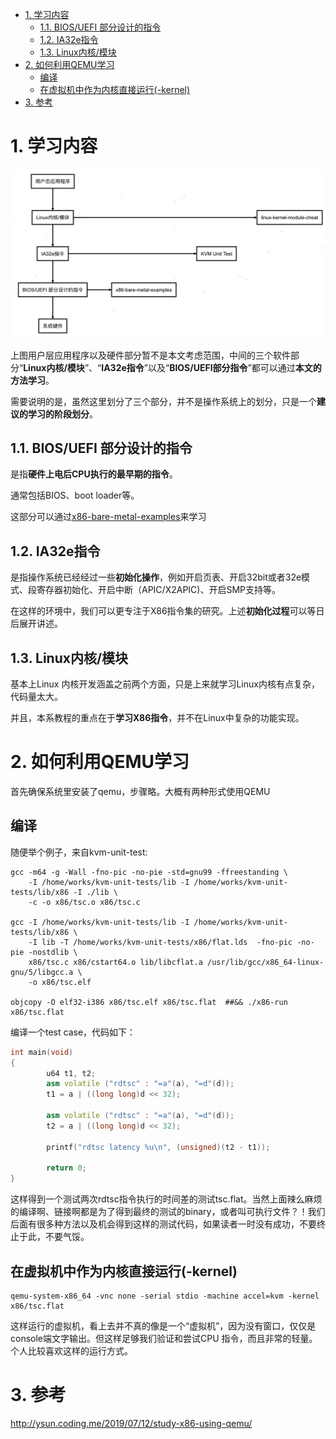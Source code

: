 
<!-- @import "[TOC]" {cmd="toc" depthFrom=1 depthTo=6 orderedList=false} -->

<!-- code_chunk_output -->

- [1. 学习内容](#1-学习内容)
  - [1.1. BIOS/UEFI 部分设计的指令](#11-biosuefi-部分设计的指令)
  - [1.2. IA32e指令](#12-ia32e指令)
  - [1.3. Linux内核/模块](#13-linux内核模块)
- [2. 如何利用QEMU学习](#2-如何利用qemu学习)
  - [编译](#编译)
  - [在虚拟机中作为内核直接运行(-kernel)](#在虚拟机中作为内核直接运行-kernel)
- [3. 参考](#3-参考)

<!-- /code_chunk_output -->

# 1. 学习内容

![2019-12-05-16-06-51.png](./images/2019-12-05-16-06-51.png)

上图用户层应用程序以及硬件部分暂不是本文考虑范围，中间的三个软件部分“**Linux内核/模块**”、“**IA32e指令**”以及“**BIOS/UEFI部分指令**”都可以通过**本文的方法学习**。

需要说明的是，虽然这里划分了三个部分，并不是操作系统上的划分，只是一个**建议的学习的阶段划分**。

## 1.1. BIOS/UEFI 部分设计的指令

是指**硬件上电后CPU执行的最早期的指令**。

通常包括BIOS、boot loader等。

这部分可以通过[x86-bare-metal-examples](https://github.com/cirosantilli/x86-bare-metal-examples)来学习

## 1.2. IA32e指令

是指操作系统已经经过一些**初始化操作**，例如开启页表、开启32bit或者32e模式、段寄存器初始化、开启中断（APIC/X2APIC)、开启SMP支持等。

在这样的环境中，我们可以更专注于X86指令集的研究。上述**初始化过程**可以等日后展开讲述。

## 1.3. Linux内核/模块

基本上Linux 内核开发涵盖之前两个方面，只是上来就学习Linux内核有点复杂，代码量太大。

并且，本系教程的重点在于**学习X86指令**，并不在Linux中复杂的功能实现。

# 2. 如何利用QEMU学习

首先确保系统里安装了qemu，步骤略。大概有两种形式使用QEMU

## 编译

随便举个例子，来自kvm-unit-test:

```
gcc -m64 -g -Wall -fno-pic -no-pie -std=gnu99 -ffreestanding \
	-I /home/works/kvm-unit-tests/lib -I /home/works/kvm-unit-tests/lib/x86 -I ./lib \
	-c -o x86/tsc.o x86/tsc.c

gcc -I /home/works/kvm-unit-tests/lib -I /home/works/kvm-unit-tests/lib/x86 \
	-I lib -T /home/works/kvm-unit-tests/x86/flat.lds  -fno-pic -no-pie -nostdlib \
	x86/tsc.c x86/cstart64.o lib/libcflat.a /usr/lib/gcc/x86_64-linux-gnu/5/libgcc.a \
	-o x86/tsc.elf 

objcopy -O elf32-i386 x86/tsc.elf x86/tsc.flat  ##&& ./x86-run x86/tsc.flat
```

编译一个test case，代码如下：

```cpp
int main(void)
{
        u64 t1, t2;
        asm volatile ("rdtsc" : "=a"(a), "=d"(d));
        t1 = a | ((long long)d << 32);

        asm volatile ("rdtsc" : "=a"(a), "=d"(d));
        t2 = a | ((long long)d << 32);

        printf("rdtsc latency %u\n", (unsigned)(t2 - t1));

        return 0;
}
```

这样得到一个测试两次rdtsc指令执行的时间差的测试tsc.flat。当然上面辣么麻烦的编译啊、链接啊都是为了得到最终的测试的binary，或者叫可执行文件？！我们后面有很多种方法以及机会得到这样的测试代码，如果读者一时没有成功，不要终止于此，不要气馁。

## 在虚拟机中作为内核直接运行(-kernel)

```
qemu-system-x86_64 -vnc none -serial stdio -machine accel=kvm -kernel x86/tsc.flat
```

这样运行的虚拟机，看上去并不真的像是一个“虚拟机”，因为没有窗口，仅仅是console端文字输出。但这样足够我们验证和尝试CPU 指令，而且非常的轻量。个人比较喜欢这样的运行方式。




# 3. 参考

http://ysun.coding.me/2019/07/12/study-x86-using-qemu/
